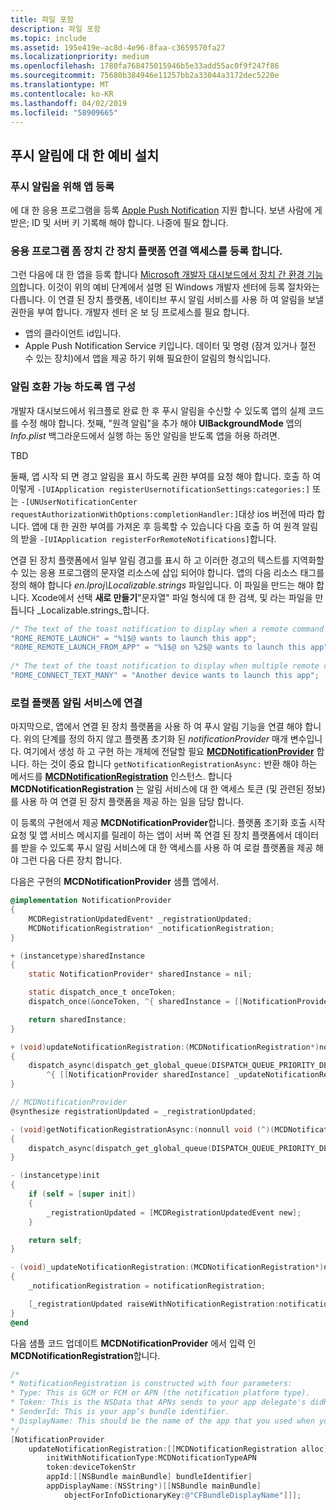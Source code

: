 ```yaml
---
title: 파일 포함
description: 파일 포함
ms.topic: include
ms.assetid: 195e419e-ac8d-4e96-8faa-c3659570fa27
ms.localizationpriority: medium
ms.openlocfilehash: 1780fa768475015946b5e33add55ac0f9f247f86
ms.sourcegitcommit: 75680b384946e11257bb2a33044a3172dec5220e
ms.translationtype: MT
ms.contentlocale: ko-KR
ms.lasthandoff: 04/02/2019
ms.locfileid: "58909665"
---
```

## <a name="preliminary-setup-for-push-notifications"></a>푸시 알림에 대 한 예비 설치

### <a name="register-your-app-for-push-notifications"></a>푸시 알림을 위해 앱 등록

에 대 한 응용 프로그램을 등록 [Apple Push Notification](https://developer.apple.com/notifications/) 지원 합니다. 보낸 사람에 게 받은; ID 및 서버 키 기록해 해야 합니다. 나중에 필요 합니다. 

### <a name="register-your-app-form-cross-device-connected-devices-platform-access"></a>응용 프로그램 폼 장치 간 장치 플랫폼 연결 액세스를 등록 합니다.

그런 다음에 대 한 앱을 등록 합니다 [Microsoft 개발자 대시보드에서 장치 간 환경 기능의](https://developer.microsoft.com/dashboard/crossplatform/web)합니다. 이것이 위의 예비 단계에서 설명 된 Windows 개발자 센터에 등록 절차와는 다릅니다. 이 연결 된 장치 플랫폼, 네이티브 푸시 알림 서비스를 사용 하 여 알림을 보낼 권한을 부여 합니다. 개발자 센터 온 보 딩 프로세스를 필요 합니다.
* 앱의 클라이언트 id입니다.
* Apple Push Notification Service 키입니다. 데이터 및 명령 (잠겨 있거나 절전 수 있는 장치)에서 앱을 제공 하기 위해 필요한이 알림의 형식입니다. 

### <a name="configure-your-app-to-be-notification-compatible"></a>알림 호환 가능 하도록 앱 구성

개발자 대시보드에서 워크플로 완료 한 후 푸시 알림을 수신할 수 있도록 앱의 실제 코드를 수정 해야 합니다. 첫째, "원격 알림"을 추가 해야 **UIBackgroundMode** 앱의 _Info.plist_ 백그라운드에서 실행 하는 동안 알림을 받도록 앱을 허용 하려면. 

TBD

둘째, 앱 시작 되 면 경고 알림을 표시 하도록 권한 부여를 요청 해야 합니다. 호출 하 여 이렇게 `-[UIApplication registerUsernotificationSettings:categories:]` 또는 `-[UNUserNotificationCenter requestAuthorizationWithOptions:completionHandler:]`대상 ios 버전에 따라 합니다. 앱에 대 한 권한 부여를 가져온 후 등록할 수 있습니다 다음 호출 하 여 원격 알림의 받을 `-[UIApplication registerForRemoteNotifications]`합니다. 

연결 된 장치 플랫폼에서 일부 알림 경고를 표시 하 고 이러한 경고의 텍스트를 지역화할 수 있는 응용 프로그램의 문자열 리소스에 삽입 되어야 합니다. 앱의 다음 리소스 태그를 정의 해야 합니다 _en.lproj\Localizable.strings_ 파일입니다. 이 파일을 만드는 해야 합니다. Xcode에서 선택 **새로 만들기**"문자열" 파일 형식에 대 한 검색, 및 라는 파일을 만듭니다 _Localizable.strings_합니다.

```ObjectiveC
/* The text of the toast notification to display when a remote command is received */ 
"ROME_REMOTE_LAUNCH" = "%1$@ wants to launch this app"; 
"ROME_REMOTE_LAUNCH_FROM_APP" = "%1$@ on %2$@ wants to launch this app"; 
 
/* The text of the toast notification to display when multiple remote commands are received simultaneously */ 
"ROME_CONNECT_TEXT_MANY" = "Another device wants to launch this app"; 
```

### <a name="associate-the-notification-service-with-the-local-platform"></a>로컬 플랫폼 알림 서비스에 연결

마지막으로, 앱에서 연결 된 장치 플랫폼을 사용 하 여 푸시 알림 기능을 연결 해야 합니다. 위의 단계를 정의 하지 않고 플랫폼 초기화 된 *notificationProvider* 매개 변수입니다. 여기에서 생성 하 고 구현 하는 개체에 전달할 필요  **[MCDNotificationProvider](../../objectivec-api/core/MCDNotificationProvider.md)** 합니다. 하는 것이 중요 합니다 `getNotificationRegistrationAsync:` 반환 해야 하는 메서드를 **[MCDNotificationRegistration](../../objectivec-api/core/MCDNotificationRegistration.md)** 인스턴스. 합니다 **MCDNotificationRegistration** 는 알림 서비스에 대 한 액세스 토큰 (및 관련된 정보)를 사용 하 여 연결 된 장치 플랫폼을 제공 하는 일을 담당 합니다.

이 등록의 구현에서 제공 **MCDNotificationProvider**합니다. 플랫폼 초기화 호출 시작 요청 및 앱 서비스 메시지를 릴레이 하는 앱이 서버 쪽 연결 된 장치 플랫폼에서 데이터를 받을 수 있도록 푸시 알림 서비스에 대 한 액세스를 사용 하 여 로컬 플랫폼을 제공 해야 그런 다음 다른 장치 합니다. 

다음은 구현의 **MCDNotificationProvider** 샘플 앱에서.

```ObjectiveC
@implementation NotificationProvider
{
    MCDRegistrationUpdatedEvent* _registrationUpdated;
    MCDNotificationRegistration* _notificationRegistration;
}

+ (instancetype)sharedInstance
{
    static NotificationProvider* sharedInstance = nil;

    static dispatch_once_t onceToken;
    dispatch_once(&onceToken, ^{ sharedInstance = [[NotificationProvider alloc] init]; });

    return sharedInstance;
}

+ (void)updateNotificationRegistration:(MCDNotificationRegistration*)notificationRegistration
{
    dispatch_async(dispatch_get_global_queue(DISPATCH_QUEUE_PRIORITY_DEFAULT, 0),
        ^{ [[NotificationProvider sharedInstance] _updateNotificationRegistration:notificationRegistration]; });
}

// MCDNotificationProvider
@synthesize registrationUpdated = _registrationUpdated;

- (void)getNotificationRegistrationAsync:(nonnull void (^)(MCDNotificationRegistration* _Nullable, NSError* _Nullable))completionBlock
{
    dispatch_async(dispatch_get_global_queue(DISPATCH_QUEUE_PRIORITY_DEFAULT, 0), ^{ completionBlock(_notificationRegistration, nil); });
}

- (instancetype)init
{
    if (self = [super init])
    {
        _registrationUpdated = [MCDRegistrationUpdatedEvent new];
    }

    return self;
}

- (void)_updateNotificationRegistration:(MCDNotificationRegistration*)notificationRegistration
{
    _notificationRegistration = notificationRegistration;

    [_registrationUpdated raiseWithNotificationRegistration:notificationRegistration];
}
@end
```

다음 샘플 코드 업데이트 **MCDNotificationProvider** 에서 입력 인 **MCDNotificationRegistration**합니다.

```ObjectiveC
/*
* NotificationRegistration is constructed with four parameters:
* Type: This is GCM or FCM or APN (the notification platform type).
* Token: This is the NSData that APNs sends to your app delegate's didRegisterForRemoteNotificationsWithDeviceToken: method. You must convert the NSData into a string by hex-encoding it.
* SenderId: This is your app’s bundle identifier. 
* DisplayName: This should be the name of the app that you used when you registered it on the Microsoft dev portal. 
*/
[NotificationProvider
    updateNotificationRegistration:[[MCDNotificationRegistration alloc]
        initWithNotificationType:MCDNotificationTypeAPN
        token:deviceTokenStr
        appId:[[NSBundle mainBundle] bundleIdentifier]
        appDisplayName:(NSString*)[[NSBundle mainBundle]
            objectForInfoDictionaryKey:@"CFBundleDisplayName"]]];
```
